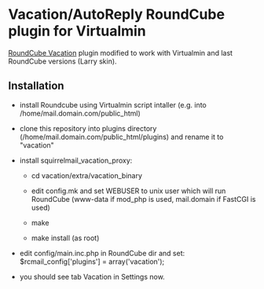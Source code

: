 Vacation/AutoReply RoundCube plugin for Virtualmin
==================================================

[RoundCube Vacation](http://sourceforge.net/projects/rcubevacation/) plugin modified to work with Virtualmin and last RoundCube versions (Larry skin).

Installation
---------------

- install Roundcube using Virtualmin script intaller (e.g. into /home/mail.domain.com/public_html)

- clone this repository into plugins directory (/home/mail.domain.com/public_html/plugins) and rename it to "vacation"

- install squirrelmail\_vacation\_proxy:

  - cd vacation/extra/vacation_binary

  - edit config.mk and set WEBUSER to unix user which will run RoundCube (www-data if mod_php is used, mail.domain if FastCGI is used)

  - make

  - make install (as root)

- edit config/main.inc.php in RoundCube dir and set: $rcmail\_config['plugins'] = array('vacation');

- you should see tab Vacation in Settings now.
